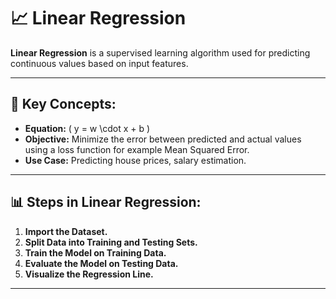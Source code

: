 # 📈 Linear Regression

**Linear Regression** is a supervised learning algorithm used for predicting continuous values based on input features.  

---

## 📌 **Key Concepts:**
- **Equation:** \( y = w \cdot x + b \)  
- **Objective:** Minimize the error between predicted and actual values using a loss function for example Mean Squared Error.  
- **Use Case:** Predicting house prices, salary estimation.

---

## 📊 **Steps in Linear Regression:**
1. **Import the Dataset.**  
2. **Split Data into Training and Testing Sets.**  
3. **Train the Model on Training Data.**  
4. **Evaluate the Model on Testing Data.**  
5. **Visualize the Regression Line.**

---

